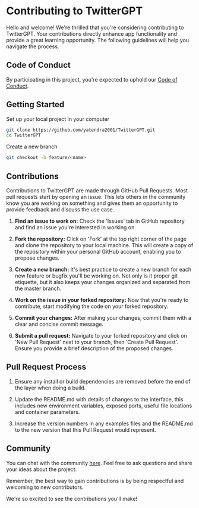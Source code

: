 # Contributing to TwitterGPT

Hello and welcome! We're thrilled that you're considering contributing to TwitterGPT. Your contributions directly enhance app functionality and provide a great learning opportunity. The following guidelines will help you navigate the process.

## Code of Conduct

By participating in this project, you're expected to uphold our [Code of Conduct](https://www.contributor-covenant.org/version/2/1/code_of_conduct/code_of_conduct.txt).

## Getting Started

Set up your local project in your computer

```bash
git clone https://github.com/yatendra2001/TwitterGPT.git
cd TwitterGPT
```

Create a new branch

```bash
git checkout -b feature/<name>
```

## Contributions

Contributions to TwitterGPT are made through GitHub Pull Requests. Most pull requests start by opening an issue. This lets others in the community know you are working on something and gives them an opportunity to provide feedback and discuss the use case.

1. **Find an issue to work on:** Check the 'Issues' tab in GitHub repository and find an issue you're interested in working on.

2. **Fork the repository:** Click on 'Fork' at the top right corner of the page and clone the repository to your local machine. This will create a copy of the repository within your personal GitHub account, enabling you to propose changes.

3. **Create a new branch:** It's best practice to create a new branch for each new feature or bugfix you'll be working on. Not only is it proper git etiquette, but it also keeps your changes organized and separated from the master branch.

4. **Work on the issue in your forked repository:** Now that you're ready to contribute, start modifying the code on your forked repository. 

5. **Commit your changes:** After making your changes, commit them with a clear and concise commit message.

6. **Submit a pull request:** Navigate to your forked repository and click on 'New Pull Request' next to your branch, then 'Create Pull Request'. Ensure you provide a brief description of the proposed changes.

## Pull Request Process

1. Ensure any install or build dependencies are removed before the end of the layer when doing a build.

2. Update the README.md with details of changes to the interface, this includes new environment variables, exposed ports, useful file locations and container parameters.

3. Increase the version numbers in any examples files and the README.md to the new version that this Pull Request would represent.

## Community

You can chat with the community [here](https://discord.gg/7udyaThamZ). Feel free to ask questions and share your ideas about the project.

Remember, the best way to gain contributions is by being respectful and welcoming to new contributors.

We're so excited to see the contributions you'll make! 

